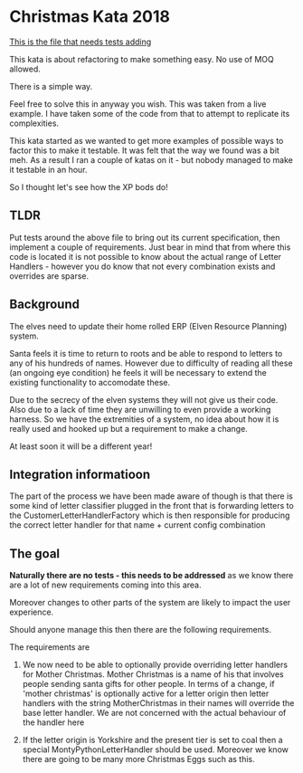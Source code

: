 # Christmas Kata 2018

[This is the file that needs tests adding](./ChristmasKata2018/CustomLetterHandlerFactory.cs)

This kata is about refactoring to make something easy.
No use of MOQ allowed.

There is a simple way.

Feel free to solve this in anyway you wish. This was taken from a live example.
I have taken some of the code from that to attempt to replicate its 
complexities. 

This kata started as we wanted to get more examples of possible ways to
factor this to make it testable. It was felt that the way we found was a bit meh.
As a result I ran a couple of katas on it - but nobody managed to make it testable in an hour.

So I thought let's see how the XP bods do!

## TLDR

Put tests around the above file to bring out its current specification, 
then implement a couple of requirements. Just bear in mind that from where 
this code is located it is not possible to know about the actual range of 
Letter Handlers - however you do know that not every combination exists 
and overrides are sparse.  


## Background

The elves need to update their home rolled ERP (Elven Resource Planning) system.

Santa feels it is time to return to roots and be able to respond to letters to 
any of his hundreds of names. However due to difficulty of reading 
all these (an ongoing eye condition) he feels it will be necessary to extend
the existing functionality to accomodate these.

Due to the secrecy of the elven systems they will not give us their code.
Also due to a lack of time they are unwilling to even provide a working 
harness. So we have the extremities of a system, no idea about how it is
really used and hooked up but a requirement to make a change.

At least soon it will be a different year!

## Integration informatioon
The part of the process we have been made aware of though is that there 
is some kind of letter classifier plugged in the front that is forwarding
letters to the CustomerLetterHandlerFactory which is then responsible for
producing the correct letter handler for that name + current config combination

## The goal
**Naturally there are no tests - this needs to be addressed** as we know there
are a lot of new requirements coming into this area. 

Moreover changes to other parts of the system are likely to impact the user experience.


Should anyone manage this then there are the following requirements.

The requirements are
1. We now need to be able to optionally provide overriding letter handlers
for  Mother Christmas. Mother Christmas is a name of his that involves 
people sending santa gifts for other people. In terms of a change, if 
'mother christmas' is optionally active for a letter origin then letter handlers
with the string MotherChristmas in their names will override the base 
letter handler. We are not concerned with the actual behaviour of the 
handler here
                                  
2. If the letter origin is Yorkshire and the present tier is set to coal
then a special MontyPythonLetterHandler should be used. Moreover we know
there are going to be many more Christmas Eggs such as this.
